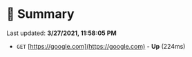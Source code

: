 # 📖 Summary
Last updated: **3/27/2021, 11:58:05 PM**

- `GET` [https://google.com](https://google.com) - **Up** (224ms)

